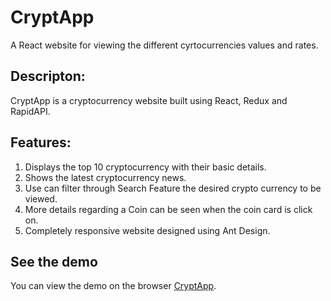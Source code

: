 # CryptApp
A React website for viewing the different cyrtocurrencies values and rates.


## Descripton:

CryptApp is a cryptocurrency website built using React, Redux and RapidAPI.

## Features:
1. Displays the top 10 cryptocurrency with their basic details.
2. Shows the latest cryptocurrency news.
3. Use can filter through Search Feature the desired crypto currency to be viewed.
4. More details regarding a Coin can be seen when the coin card is click on.
4. Completely responsive website designed using Ant Design.



## See the demo

You can view the demo on the browser [CryptApp](https://zinny-crypto.netlify.app/).

